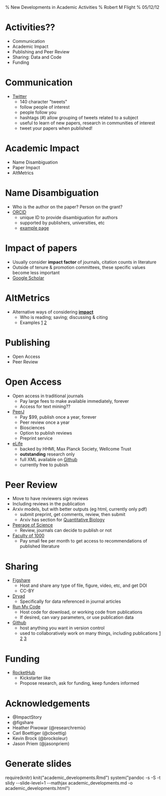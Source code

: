 % New Developments in Academic Activities
% Robert M Flight
% 05/12/12




# Activities??

 * Communication
 * Academic Impact
 * Publishing and Peer Review
 * Sharing: Data and Code
 * Funding
 

# Communication

 * [Twitter](https://twitter.com/rmflight)
     * 140 character "tweets"
     * follow people of interest
     * people follow you
     * hashtags (#) allow grouping of tweets related to a subject
     * useful to learn of new papers, research in communities of interest
     * tweet your papers when published!

# Academic Impact

 * Name Disambiguation
 * Paper Impact
 * AltMetrics


# Name Disambiguation

 * Who is the author on the paper? Person on the grant?
 * [ORCID](http://orcid.org)
     * unique ID to provide disambiguation for authors
     * supported by publishers, universities, etc
     * [example page](https://orcid.org/0000-0001-8141-7788)
     

# Impact of papers

 * Usually consider **impact factor** of journals, citation counts in literature
 * Outside of tenure & promotion committees, these specific values become less important
 * [Google Scholar](http://scholar.google.com/citations?user=G8bFNwYAAAAJ&hl=en)


# AltMetrics
 * Alternative ways of considering **[impact](http://altmetrics.org/tools/)**
     * Who is reading; saving; discussing & citing
     * Examples [1](http://impactstory.org/collection/of49tu)  [2](http://impactstory.org/collection/pn6ow0)
   

# Publishing

 * Open Access
 * Peer Review

# Open Access

 * Open access in traditional journals
     * Pay large fees to make available immediately, forever
     * Access for text mining??
 * [PeerJ](http://peerj.org)
     * Pay $99, publish once a year, forever
     * Peer review once a year
     * Biosciences
     * Option to publish reviews
     * Preprint service
 * [eLife](http://www.elifesciences.org/the-journal/)
     * backed by HHMI, Max Planck Society, Wellcome Trust
     * **outstanding** research only
     * full XML available on [Github](https://github.com/elifesciences/elife-articles)
     * currently free to pubish
 
# Peer Review

 * Move to have reviewers sign reviews
 * Including reviews in the publication
 * Arxiv models, but with better outputs (eg html, currently only pdf)
     * submit preprint, get comments, review, then submit
     * Arxiv has section for [Quantitative Biology](http://arxiv.org/list/q-bio/new)
 * [Peerage of Science](http://www.peerageofscience.org/)
     * Review, journals can decide to publish or not
 * [Faculty of 1000](http://f1000.com/prime)
     * Pay small fee per month to get access to recommendations of published literature
     
# Sharing

 * [Figshare](http://figshare.com/)
     * Host and share any type of file, figure, video, etc, and get DOI
     * CC-BY
 * [Dryad](http://datadryad.org/)
     * Specifically for data referenced in journal articles
 * [Run My Code](http://www.runmycode.org/CompanionSite/)
     * Host code for download, or working code from publications
     * If desired, can vary parameters, or use publication data
 * [Github](https://github.com/)
     * host anything you want in version control
     * used to collaboratively work on many things, including publications [1](https://github.com/PhDP/article_preprint/blob/master/ms.tex) [2](https://github.com/cwcon/push) [3](https://github.com/rmflight/affyMM/)
     
# Funding

 * [RocketHub](http://www.rockethub.com/projects/11106-crowdsourcing-discovery)
     * Kickstarter like
     * Propose research, ask for funding, keep funders informed
     
# Acknowledgements

 * @ImpactStory
 * @figshare
 * Heather Piwowar (@researchremix)
 * Carl Boettiger (@cboettig)
 * Kevin Brock (@brockoleur)
 * Jason Priem (@jasonpriem)

# Generate slides

 require(knitr)
 knit("academic_developments.Rmd")
 system("pandoc -s -S -t slidy --slide-level=1 --mathjax academic_developments.md -o academic_developments.html")
